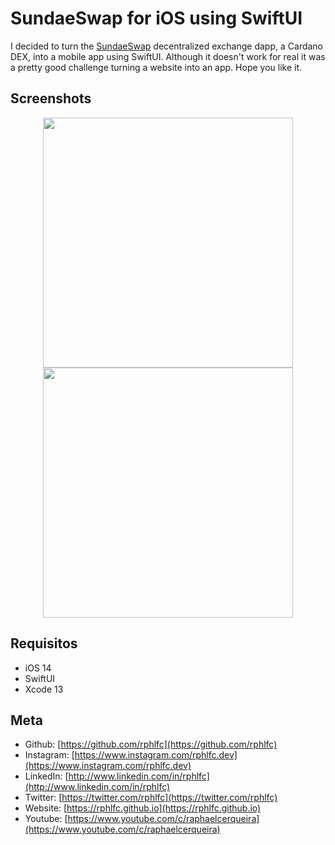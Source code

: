 # SundaeSwap for iOS using SwiftUI
I decided to turn the [SundaeSwap](https://exchange.sundaeswap.finance) decentralized exchange dapp, a Cardano DEX, into a mobile app using SwiftUI. Although it doesn't work for real it was a pretty good challenge turning a website into an app. Hope you like it.

## Screenshots
<p align="center">
    <img src="https://user-images.githubusercontent.com/16376748/152696132-a3b91b66-16a3-4b6c-9a1d-9cda41428ada.png" width="400">
    <img src="https://user-images.githubusercontent.com/16376748/152696130-e3833476-166a-4912-a54f-38762c0eecbc.png" width="400">
</p>

## Requisitos
- iOS 14
- SwiftUI
- Xcode 13

## Meta
- Github: [https://github.com/rphlfc](https://github.com/rphlfc)
- Instagram: [https://www.instagram.com/rphlfc.dev](https://www.instagram.com/rphlfc.dev)
- LinkedIn: [http://www.linkedin.com/in/rphlfc](http://www.linkedin.com/in/rphlfc)
- Twitter: [https://twitter.com/rphlfc](https://twitter.com/rphlfc)
- Website: [https://rphlfc.github.io](https://rphlfc.github.io)
- Youtube: [https://www.youtube.com/c/raphaelcerqueira](https://www.youtube.com/c/raphaelcerqueira)
